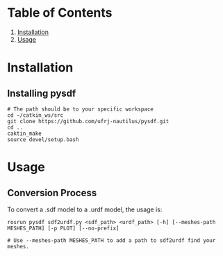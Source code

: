 # Table of Contents
1. [Installation](#installation)
2. [Usage](#usage)

# Installation

## Installing pysdf
```
# The path should be to your specific workspace
cd ~/catkin_ws/src
git clone https://github.com/ufrj-nautilus/pysdf.git
cd ..
caktin_make
source devel/setup.bash
```

# Usage
## Conversion Process
To convert a .sdf model to a .urdf model, the usage is:
```
rosrun pysdf sdf2urdf.py <sdf_path> <urdf_path> [-h] [--meshes-path MESHES_PATH] [-p PLOT] [--no-prefix]

# Use --meshes-path MESHES_PATH to add a path to sdf2urdf find your meshes.
```
